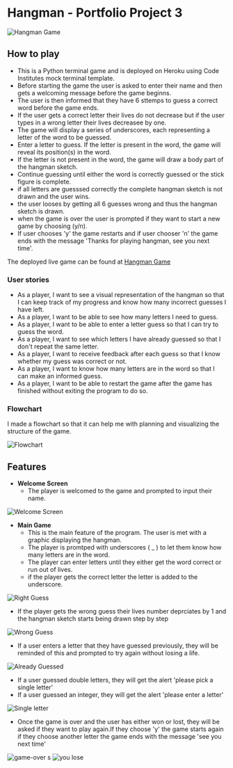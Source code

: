 # __Hangman - Portfolio Project 3__

![Hangman Game](/assets/images/welcome.png)

## How to play

* This is a Python terminal game and is deployed on Heroku using Code Institutes mock terminal template.
* Before starting the game the user is asked to enter their name and then gets a welcoming message before the game beginns.
* The user is then informed that they have 6 sttemps to guess a correct word before the game ends.
* If the user gets a correct letter their lives do not decrease but if the user types in a wrong letter their lives decreasee by one.
* The game will display a series of underscores, each representing a letter of the word to be guessed.
* Enter a letter to guess. If the letter is present in the word, the game will reveal its position(s) in the word.
* If the letter is not present in the word, the game will draw a body part of the hangman sketch.
* Continue guessing until either the word is correctly guessed or the stick figure is complete.
* if all letters are guesssed correctly the complete hangman sketch is not drawn and the user wins.
* the user looses by getting all 6 guesses wrong and thus the hangman sketch is drawn.
* when the game is over the user is prompted if they want to start a new game by choosing (y/n).
* If user chooses 'y' the game restarts and if user chooser 'n' the game ends with the message 'Thanks for playing hangman, see you next time'.

The deployed live game can be found at [Hangman Game](https://hang-men.herokuapp.com/)

### __User stories__

- As a player, I want to see a visual representation of the hangman so that I can keep track of my progress and know how many incorrect guesses I have left.
- As a player, I want to be able to see how many letters I need to guess.
- As a player, I want to be able to enter a letter guess so that I can try to guess the word.
- As a player, I want to see which letters I have already guessed so that I don't repeat the same letter.
- As a player, I want to receive feedback after each guess so that I know whether my guess was correct or not.
- As a player, I want to know how many letters are in the word so that I can make an informed guess.
- As a player, I want to be able to restart the game after the game has finished without exiting the program to do so.

### __Flowchart__
I made a flowchart so that it can help me with planning and visualizing the structure of the game.

![Flowchart](assets/flowchart/hangman-flowchart.png)


## __Features__

- __Welcome Screen__
    - The player is welcomed to the game and prompted to input their name.

![Welcome Screen](assets/images/welcome.png)

- __Main Game__
    - This is the main feature of the program. The user is met with a graphic displaying the hangman.
    - The player is promtped with underscores ( _ ) to let them know how many letters are in the word.
    - The player can enter letters until they either get the word correct or run out of lives.
    - if the player gets the correct letter the letter is added to the underscore.

![Right Guess](assets/images/right-guess.png)

- If the player gets the wrong guess their lives number deprciates by 1 and the hangman sketch starts being drawn step by step

![Wrong Guess](assets/images/wrong-guess.png)

- If a user enters a letter that they have guessed previously, they will be reminded of this and prompted to try again without losing a life.

![Already Guessed](assets/images/already-guessed.png)

- If a user guessed double letters, they will get the alert 'please pick a single letter' 
- If a user guessed an integer, they will get the alert 'please enter a letter'

![Single letter](assets/images/single-letter.png)

- Once the game is over and the user has either won or lost, they will be asked if they want to play again.If they choose 'y' the game starts again if they choose another letter the game ends with the message 'see you next time'

![game-over](assets/images/game-over.png)
s
![you lose](assets/images/you-lose.png)



